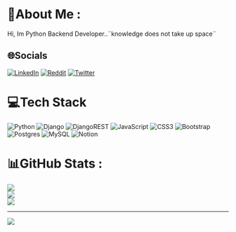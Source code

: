 # 💫About Me :
Hi, Im Python Backend Developer..¨knowledge does not take up space¨


## 🌐Socials
[![LinkedIn](https://img.shields.io/badge/LinkedIn-%230077B5.svg?logo=linkedin&logoColor=white)](https://linkedin.com/in/https://www.linkedin.com/in/diosvelis-duvergel-chib%C3%A1s-4a8595119/) [![Reddit](https://img.shields.io/badge/Reddit-%23FF4500.svg?logo=Reddit&logoColor=white)](https://reddit.com/user/revud00) [![Twitter](https://img.shields.io/badge/Twitter-%231DA1F2.svg?logo=Twitter&logoColor=white)](https://twitter.com/https://twitter.com/duver089) 

# 💻Tech Stack
![Python](https://img.shields.io/badge/python-3670A0?style=for-the-badge&logo=python&logoColor=ffdd54) ![Django](https://img.shields.io/badge/django-%23092E20.svg?style=for-the-badge&logo=django&logoColor=white) ![DjangoREST](https://img.shields.io/badge/DJANGO-REST-ff1709?style=for-the-badge&logo=django&logoColor=white&color=ff1709&labelColor=gray) ![JavaScript](https://img.shields.io/badge/javascript-%23323330.svg?style=for-the-badge&logo=javascript&logoColor=%23F7DF1E) ![CSS3](https://img.shields.io/badge/css3-%231572B6.svg?style=for-the-badge&logo=css3&logoColor=white) ![Bootstrap](https://img.shields.io/badge/bootstrap-%23563D7C.svg?style=for-the-badge&logo=bootstrap&logoColor=white) ![Postgres](https://img.shields.io/badge/postgres-%23316192.svg?style=for-the-badge&logo=postgresql&logoColor=white) ![MySQL](https://img.shields.io/badge/mysql-%2300f.svg?style=for-the-badge&logo=mysql&logoColor=white) ![Notion](https://img.shields.io/badge/Notion-%23000000.svg?style=for-the-badge&logo=notion&logoColor=white)
# 📊GitHub Stats :
![](https://github-readme-stats.vercel.app/api?username=duver00&theme=dracula&hide_border=false&include_all_commits=false&count_private=false)<br/>
![](https://github-readme-streak-stats.herokuapp.com/?user=duver00&theme=dracula&hide_border=false)<br/>
![](https://github-readme-stats.vercel.app/api/top-langs/?username=duver00&theme=dracula&hide_border=false&include_all_commits=false&count_private=false&layout=compact)

---
[![](https://visitcount.itsvg.in/api?id=duver00&icon=0&color=0)](https://visitcount.itsvg.in)
